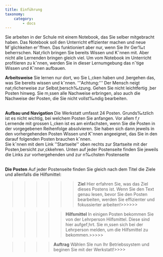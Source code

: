 ```yaml
---
title: Einführung
taxonomy:
    category:
        - docs
---
```


Sie arbeiten in der Schule mit einem Notebook, das Sie selber mitgebracht haben. Das Notebook soll den Unterricht effizienter machen und neue Mˆglichkeiten erˆffnen. Das funktioniert aber nur, wenn Sie Ihr Ger‰t beherrschen. Nat¸rlich bringen Sie bereits Wissen und Kˆnnen mit. Aber nicht alle Lernenden bringen gleich viel. Um vom Notebook im Unterricht profitieren zu kˆnnen, werden Sie in dieser Lernumgebung das nˆtige Wissen und Kˆnnen aufbauen. 

**Arbeitsweise**
Sie lernen nur dort, wo Sie L¸cken haben und ¸bergehen das, was Sie bereits wissen und kˆnnen. '''Achtung:''' Der Mensch neigt nat¸rlicherweise zur Selbst¸bersch‰tzung. Gehen Sie nicht leichtfertig ¸ber Posten hinweg. Sie m¸ssen alle Nachweise erbringen, also auch die Nachweise der Posten, die Sie nicht vollst‰ndig bearbeiten.<br><br>

**Aufbau und Navigation**
Die Werkstatt umfasst 24 Posten. Grunds‰tzlich ist es nicht wichtig, bei welchem Posten Sie anfangen. Vor allem f¸r Lernende mit grossen L¸cken ist es am einfachsten, wenn Sie die Posten in der vorgegebenen Reihenfolge absolvieren. Sie haben sich dann jeweils in den vorhergehenden Posten Wissen und Kˆnnen angeeignet, das Sie in den darauf folgenden Posten brauchen kˆnnen.<br>
Sie kˆnnen mit dem Link ''Startseite'' oben rechts zur Startseite mit der Posten¸bersicht zur¸ckkehren. Unten auf jeder Postenseite finden Sie jeweils die Links zur vorhergehenden und zur n‰chsten Postenseite<br><br>

**Die Posten**
Auf jeder Postenseite finden Sie gleich nach dem Titel die Ziele und allenfalls die Hilfsmittel:

>>>>>>**Ziel** Hier erfahren Sie, was das Ziel dieses Postens ist. Wenn Sie den Text genau lesen, bevor Sie den Posten bearbeiten, werden Sie effizienter und fokussierter arbeiten!>>>>>>

>>>>>**Hilfsmittel** In einigen Posten bekommen Sie von der Lehrperson Hilfsmittel. Diese sind hier aufgef¸hrt. Sie m¸ssen sich bei der Lehrperson melden, um die Hilfsmittel zu bekommen.>>>>>

>>>>**Auftrag** Wählen SIe nun Ihr Betriebssystem und beginen Sie mit der Werkstatt!>>>>




